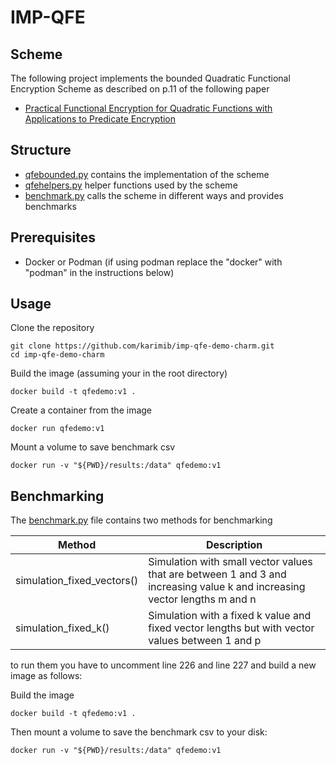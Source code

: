 # IMP-QFE

## Scheme

The following project implements the bounded Quadratic Functional Encryption Scheme as described on p.11 of the following paper

* [Practical Functional Encryption for Quadratic Functions with Applications to Predicate Encryption](https://eprint.iacr.org/2017/151.pdf)

## Structure

* [qfebounded.py](./qfebounded.py) contains the implementation of the scheme
* [qfehelpers.py](./qfehelpers.py) helper functions used by the scheme
* [benchmark.py](./benchmark.py) calls the scheme in different ways and provides benchmarks

## Prerequisites

* Docker or Podman (if using podman replace the "docker" with "podman" in the instructions below)

## Usage

Clone the repository

```shell
git clone https://github.com/karimib/imp-qfe-demo-charm.git
cd imp-qfe-demo-charm
```

Build the image (assuming your in the root directory)

```shell
docker build -t qfedemo:v1 .
```

Create a container from the image

```shell
docker run qfedemo:v1 
```

Mount a volume to save benchmark csv

````shell
docker run -v "${PWD}/results:/data" qfedemo:v1 
````

## Benchmarking

The [benchmark.py](./benchmark.py) file contains two methods for benchmarking

| Method | Description |
| --- | --- |
| simulation_fixed_vectors() | Simulation with small vector values that are between 1 and 3 and increasing value k and increasing vector lengths m and n |
| simulation_fixed_k() | Simulation with a fixed k value and fixed vector lengths but with vector values between 1 and p |

to run them you have to uncomment line 226 and line 227 and build a new image as follows:

Build the image

```shell
docker build -t qfedemo:v1 .
```

Then mount a volume to save the benchmark csv to your disk: 

````shell
docker run -v "${PWD}/results:/data" qfedemo:v1 
````
